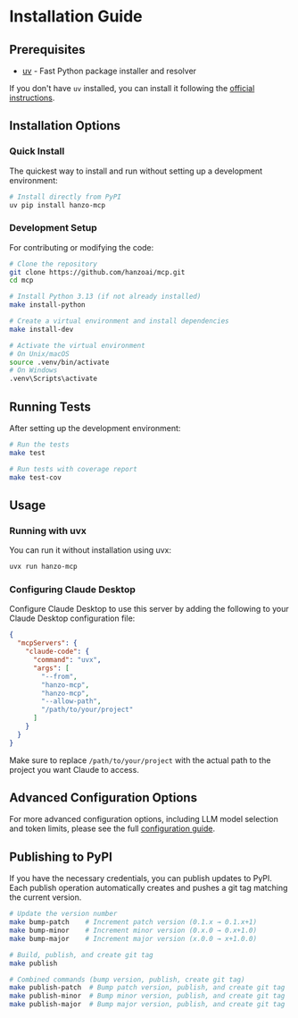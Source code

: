 # Installation Guide

## Prerequisites

- [uv](https://github.com/astral-sh/uv) - Fast Python package installer and resolver

If you don't have `uv` installed, you can install it following the [official instructions](https://github.com/astral-sh/uv#installation).

## Installation Options

### Quick Install

The quickest way to install and run without setting up a development environment:

```bash
# Install directly from PyPI
uv pip install hanzo-mcp
```

### Development Setup

For contributing or modifying the code:

```bash
# Clone the repository
git clone https://github.com/hanzoai/mcp.git
cd mcp

# Install Python 3.13 (if not already installed)
make install-python

# Create a virtual environment and install dependencies
make install-dev

# Activate the virtual environment
# On Unix/macOS
source .venv/bin/activate
# On Windows
.venv\Scripts\activate
```

## Running Tests

After setting up the development environment:

```bash
# Run the tests
make test

# Run tests with coverage report
make test-cov
```

## Usage

### Running with uvx

You can run it without installation using uvx:

```bash
uvx run hanzo-mcp
```

### Configuring Claude Desktop

Configure Claude Desktop to use this server by adding the following to your Claude Desktop configuration file:

```json
{
  "mcpServers": {
    "claude-code": {
      "command": "uvx",
      "args": [
        "--from",
        "hanzo-mcp",
        "hanzo-mcp",
        "--allow-path",
        "/path/to/your/project"
      ]
    }
  }
}
```

Make sure to replace `/path/to/your/project` with the actual path to the project you want Claude to access.

## Advanced Configuration Options

For more advanced configuration options, including LLM model selection and token limits, please see the full [configuration guide](quick-start.md).

## Publishing to PyPI

If you have the necessary credentials, you can publish updates to PyPI. Each publish operation automatically creates and pushes a git tag matching the current version.

```bash
# Update the version number
make bump-patch    # Increment patch version (0.1.x → 0.1.x+1)
make bump-minor    # Increment minor version (0.x.0 → 0.x+1.0)
make bump-major    # Increment major version (x.0.0 → x+1.0.0)

# Build, publish, and create git tag
make publish

# Combined commands (bump version, publish, create git tag)
make publish-patch  # Bump patch version, publish, and create git tag
make publish-minor  # Bump minor version, publish, and create git tag
make publish-major  # Bump major version, publish, and create git tag
```